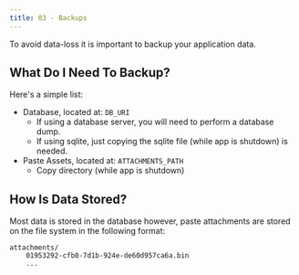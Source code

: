 ```yaml
---
title: 03 - Backups
---
```

To avoid data-loss it is important to backup your application data.

## What Do I Need To Backup?
Here's a simple list:

- Database, located at: `DB_URI`
    - If using a database server, you will need to perform a database dump.
    - If using sqlite, just copying the sqlite file (while app is shutdown) is needed.
- Paste Assets, located at: `ATTACHMENTS_PATH`
    - Copy directory (while app is shutdown)

## How Is Data Stored?
Most data is stored in the database however, paste attachments are stored on the file system in the following format:

```text
attachments/
    01953292-cfb0-7d1b-924e-de60d957ca6a.bin
    ...
```

